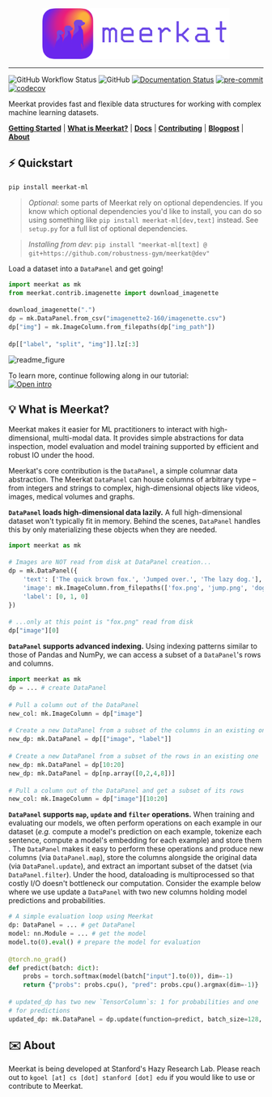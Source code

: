 
<div align="center">
    <img src="docs/assets/meerkat_banner.png" height=100 alt="Meerkat logo"/>
</div>

-----

![GitHub Workflow Status](https://img.shields.io/github/workflow/status/robustness-gym/meerkat/CI)
![GitHub](https://img.shields.io/github/license/robustness-gym/meerkat)
[![Documentation Status](https://readthedocs.org/projects/meerkat/badge/?version=latest)](https://meerkat.readthedocs.io/en/latest/?badge=latest)
[![pre-commit](https://img.shields.io/badge/pre--commit-enabled-brightgreen?logo=pre-commit&logoColor=white)](https://github.com/pre-commit/pre-commit)
[![codecov](https://codecov.io/gh/robustness-gym/meerkat/branch/main/graph/badge.svg?token=MOLQYUSYQU)](https://codecov.io/gh/robustness-gym/meerkat)

Meerkat provides fast and flexible data structures for working with complex machine learning datasets. 

[**Getting Started**](⚡️-Quickstart)
| [**What is Meerkat?**](💡-what-is-Meerkat)
| [**Docs**](https://meerkat.readthedocs.io/en/latest/index.html)
| [**Contributing**](CONTRIBUTING.md)
| [**Blogpost**](https://www.notion.so/sabrieyuboglu/Meerkat-DataPanels-for-Machine-Learning-64891aca2c584f1889eb0129bb747863)
| [**About**](✉️-About)


## ⚡️ Quickstart
```bash
pip install meerkat-ml
``` 
> _Optional_: some parts of Meerkat rely on optional dependencies. If you know which optional dependencies you'd like to install, you can do so using something like `pip install meerkat-ml[dev,text]` instead. See `setup.py` for a full list of optional dependencies.   

> _Installing from dev_: `pip install "meerkat-ml[text] @ git+https://github.com/robustness-gym/meerkat@dev"`
 
Load a dataset into a `DataPanel` and get going!
```python
import meerkat as mk
from meerkat.contrib.imagenette import download_imagenette

download_imagenette(".")
dp = mk.DataPanel.from_csv("imagenette2-160/imagenette.csv")
dp["img"] = mk.ImageColumn.from_filepaths(dp["img_path"])

dp[["label", "split", "img"]].lz[:3]
```
<img width="500" alt="readme_figure" src="https://user-images.githubusercontent.com/32822771/132963373-b4ae2f22-ee89-483c-b131-12e2fa3c9284.png">

To learn more, continue following along in our tutorial:  
[![Open intro](https://colab.research.google.com/assets/colab-badge.svg)](https://colab.research.google.com/drive/15kPD6Kym0MOpICafHgO1pCt8T2N_xevM#scrollTo=03nX_l19B5Zt&uniqifier=1) 

## 💡 What is Meerkat?
Meerkat makes it easier for ML practitioners to interact with high-dimensional, multi-modal data. It provides simple abstractions for data inspection, model evaluation and model training supported by efficient and robust IO under the hood.  

Meerkat's core contribution is the `DataPanel`, a simple columnar data abstraction. The Meerkat `DataPanel` can house columns of arbitrary type – from integers and strings to complex, high-dimensional objects like videos, images, medical volumes and graphs. 

**`DataPanel` loads high-dimensional data lazily.**     A full high-dimensional dataset won't typically fit in memory. Behind the scenes, `DataPanel` handles this by only materializing these objects when they are needed. 
```python
import meerkat as mk

# Images are NOT read from disk at DataPanel creation...
dp = mk.DataPanel({
    'text': ['The quick brown fox.', 'Jumped over.', 'The lazy dog.'],
    'image': mk.ImageColumn.from_filepaths(['fox.png', 'jump.png', 'dog.png']),
    'label': [0, 1, 0]
}) 

# ...only at this point is "fox.png" read from disk
dp["image"][0]
```

**`DataPanel` supports advanced indexing.**  Using indexing patterns similar to those of Pandas and NumPy, we can access a subset of a `DataPanel`'s rows and columns. 
```python
import meerkat as mk
dp = ... # create DataPanel

# Pull a column out of the DataPanel
new_col: mk.ImageColumn = dp["image"]

# Create a new DataPanel from a subset of the columns in an existing one
new_dp: mk.DataPanel = dp[["image", "label"]] 

# Create a new DataPanel from a subset of the rows in an existing one
new_dp: mk.DataPanel = dp[10:20] 
new_dp: mk.DataPanel = dp[np.array([0,2,4,8])]

# Pull a column out of the DataPanel and get a subset of its rows 
new_col: mk.ImageColumn = dp["image"][10:20]
```

**`DataPanel` supports `map`, `update` and `filter` operations.**  When training and evaluating our models, we often perform operations on each example in our dataset (*e.g.* compute a model's prediction on each example, tokenize each sentence, compute a model's embedding for each example) and store them . The `DataPanel` makes it easy to perform these operations and produce new columns (via `DataPanel.map`), store the columns alongside the original data (via `DataPanel.update`), and extract an important subset of the datset (via `DataPanel.filter`). Under the hood, dataloading is multiprocessed so that costly I/O doesn't bottleneck our computation. Consider the example below where we use update a `DataPanel` with two new columns holding model predictions and probabilities.  
```python
# A simple evaluation loop using Meerkat 
dp: DataPanel = ... # get DataPanel
model: nn.Module = ... # get the model
model.to(0).eval() # prepare the model for evaluation

@torch.no_grad()
def predict(batch: dict):
    probs = torch.softmax(model(batch["input"].to(0)), dim=-1)
    return {"probs": probs.cpu(), "pred": probs.cpu().argmax(dim=-1)}

# updated_dp has two new `TensorColumn`s: 1 for probabilities and one
# for predictions
updated_dp: mk.DataPanel = dp.update(function=predict, batch_size=128, is_batched_fn=True)
```

## ✉️ About
Meerkat is being developed at Stanford's Hazy Research Lab. Please reach out to `kgoel [at] cs [dot] stanford [dot] edu` if you would like to use or contribute to Meerkat.
